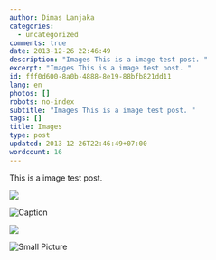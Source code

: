 ```yaml
---
author: Dimas Lanjaka
categories:
  - uncategorized
comments: true
date: 2013-12-26 22:46:49
description: "Images This is a image test post. "
excerpt: "Images This is a image test post. "
id: fff0d600-8a0b-4888-8e19-88bfb821dd11
lang: en
photos: []
robots: no-index
subtitle: "Images This is a image test post. "
tags: []
title: Images
type: post
updated: 2013-12-26T22:46:49+07:00
wordcount: 16
---
```


This is a image test post.

![](/assets/wallpaper-2572384.jpg)

![Caption](/assets/wallpaper-2311325.jpg)

![](/assets/wallpaper-878514.jpg)

![Small Picture](https://placehold.it/350x150.jpg)
